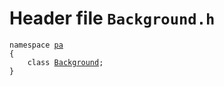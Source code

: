 # Header file `Background.h`<a id="Background.h"></a>

<pre><code class="language-cpp">namespace <a href='doc_Rect.md#Rect.h'>pa</a>
{
    class <a href='doc_Background.md#Background.h'>Background</a>;
}</code></pre>
